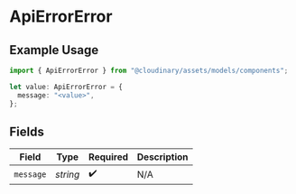 # ApiErrorError

## Example Usage

```typescript
import { ApiErrorError } from "@cloudinary/assets/models/components";

let value: ApiErrorError = {
  message: "<value>",
};
```

## Fields

| Field              | Type               | Required           | Description        |
| ------------------ | ------------------ | ------------------ | ------------------ |
| `message`          | *string*           | :heavy_check_mark: | N/A                |